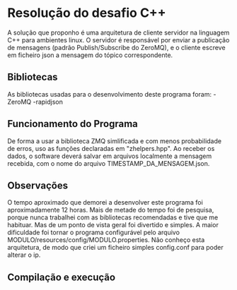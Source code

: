 # Resolução do desafio C++
A solução que proponho é uma arquitetura de cliente servidor na linguagem C++ para ambientes linux.
O servidor é responsável por enviar a publicação de mensagens (padrão Publish/Subscribe do ZeroMQ), e o cliente escreve em ficheiro json a mensagem do tópico correspondente.

## Bibliotecas
As bibliotecas usadas para o desenvolvimento deste programa foram:
-ZeroMQ
-rapidjson

## Funcionamento do Programa
De forma a usar a biblioteca ZMQ simlificada e com menos probabilidade de erros, uso as funções declaradas em "zhelpers.hpp".
Ao receber os dados, o software deverá salvar em arquivos localmente
a mensagem recebida, com o nome do arquivo TIMESTAMP_DA_MENSAGEM.json.

## Observações
O tempo aproximado que demorei a desenvolver este programa foi aproximadamente 12 horas.
Mais de metade do tempo foi de pesquisa, porque nunca trabalhei com as bibliotecas recomendadas e tive que me habituar. Mas de um ponto de vista geral foi divertido e simples.
A maior dificuldade foi tornar o programa configurável pelo arquivo MODULO/resources/config/MODULO.properties. Não conheço esta arquitetura, de modo que criei um ficheiro simples config.conf para poder alterar o ip.

## Compilação e execução
